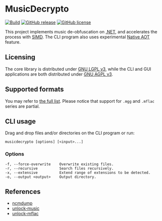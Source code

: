 # MusicDecrypto

[![Build](https://github.com/davidxuang/MusicDecrypto/actions/workflows/build.yaml/badge.svg)](https://github.com/davidxuang/MusicDecrypto/actions/workflows/build.yaml)
[![GitHub release](https://img.shields.io/github/release/davidxuang/musicdecrypto.svg)](https://GitHub.com/davidxuang/musicdecrypto/releases/)
[![GitHub license](https://img.shields.io/github/license/davidxuang/musicdecrypto.svg)](https://github.com/davidxuang/musicdecrypto/blob/master/LICENSE)

This project implements music de-obfuscation on [.NET](https://dotnet.microsoft.com/), and accelerates the process with [SIMD](https://docs.microsoft.com/en-us/dotnet/standard/simd). The CLI program also uses experimental [Native AOT](https://github.com/dotnet/runtimelab/tree/feature/NativeAOT) feature.

## Licensing

The core library is distributed under [GNU LGPL v3](./MusicDecrypto.Library/LICENSE), while the CLI and GUI applications are both distributed under [GNU AGPL v3](./LICENSE).

## Supported formats

You may refer to [the full list](./MusicDecrypto.Library/DecryptoBase.cs#L26). Please notice that support for `.mgg` and `.mflac` series are partial.

## CLI usage

Drag and drop files and/or directories on the CLI program or run:

`musicdecrypto [options] [<input>...]`

### Options

```
-f, --force-overwrite    Overwrite existing files.
-r, --recursive          Search files recursively.
-x, --extensive          Extend range of extensions to be detected.
-o, --output <output>    Output directory.
```

## References

- [ncmdump](https://github.com/anonymous5l/ncmdump)
- [unlock-music](https://github.com/ix64/unlock-music)
- [unlock-mflac](https://github.com/zeroclear/unlock-mflac-20220931)
